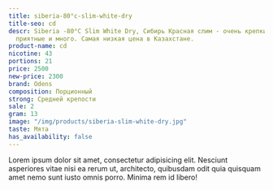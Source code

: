 ```yaml
---
title: siberia-80°c-slim-white-dry
title-seo: cd
descr: Siberia -80°C Slim White Dry, Сибирь Красная слим - очень крепкий, порции очень
  приятные и много. Самая низкая цена в Казахстане.
product-name: cd
nicotine: 43
portions: 21
price: 2500
new-price: 2300
brand: Odens
composition: Порционный
strong: Средней крепости
sale: 2
gram: 13
image: "/img/products/siberia-slim-white-dry.jpg"
taste: Мята
has_availability: false
---
```


Lorem ipsum dolor sit amet, consectetur adipisicing elit. Nesciunt asperiores vitae nisi ea rerum ut, architecto, quibusdam odit quia quisquam amet nemo sunt iusto omnis porro. Minima rem id libero!